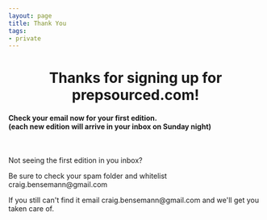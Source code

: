 ```yaml
---
layout: page
title: Thank You
tags:
- private
---
```


<div class="message">
  <h1 id="primary-headline" style="text-align: center;">Thanks for signing up for prepsourced.com!</h1>

  <h4>Check your email now for your first edition.<br/>(each new edition will arrive in your inbox on Sunday night)</h4>
  <br/>
  <p>Not seeing the first edition in you inbox?</p>
  <p>Be sure to check your spam folder and whitelist craig.bensemann@gmail.com</p>
  <p>If you still can't find it email craig.bensemann@gmail.com and we'll get you taken care of.</p>
</div>

